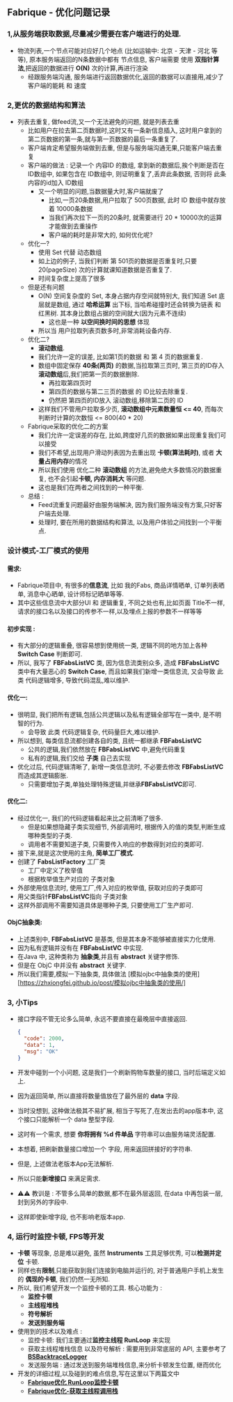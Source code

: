 ## Fabrique - 优化问题记录



### 1,从服务端获取数据,尽量减少需要在客户端进行的处理.

- 物流列表,一个节点可能对应好几个地点 (比如运输中: 北京 - 天津 - 河北 等等), 原本服务端返回的N条数据中都有 节点信息, 客户端需要 使用 **双指针算法**,把返回的数据进行 **O(N)** 次的计算,再进行渲染
  - 经跟服务端沟通, 服务端进行返回数据优化,返回的数据可以直接用,减少了客户端的能耗 和 速度 



### 2,更优的数据结构和算法

- 列表去重复, 做feed流,又一个无法避免的问题, 就是列表去重
  - 比如用户在拉去第二页数据时,这时又有一条新信息插入, 这时用户拿到的第二页数据的第一条,就与第一页数据的最后一条重复了.
  - 客户端肯定希望服务端做到去重, 但是与服务端沟通无果,只能客户端去重复
  - 客户端的做法 : 记录一个 内容ID 的数组, 拿到新的数据后,挨个判断是否在 ID数组中, 如果包含在 ID数组中, 则证明重复了,丢弃此条数据, 否则将 此条内容的id加入 ID数组
    - 又一个明显的问题,当数据量大时,客户端就废了
      - 比如,一页20条数据,用户拉取了 500页数据, 此时 ID 数组中就存放着 10000条数据
      - 当我们再次拉下一页的20条时, 就需要进行 20 * 10000次的运算才能做到去重操作
      - 客户端的耗时是非常大的, 如何优化呢?
  - 优化一?
    - 使用 Set 代替 动态数组
    - 如上边的例子, 当我们判断 第 501页的数据是否重复时,只要 20(pageSize) 次的计算就课知道数据是否重复了.
    - 时间复杂度上提高了很多
  - 但是还有问题
    - O(N) 空间复杂度的 Set, 本身占据内存空间就特别大, 我们知道 Set 底层就是数组, 通过 **哈希运算** 出下标, 当哈希碰撞时还会转换为链表 和 红黑树. 其本身比数组占据的空间就大(因为元素不连续)
      - 这也是一种 **以空间换时间的思想** 体现
    - 所以当 用户拉取列表页数多时,非常消耗设备内存.
  - 优化二?
    - **滚动数组**.
    - 我们允许一定的误差, 比如第1页的数据 和 第 4 页的数据重复.
    - 数组中固定保存 **40条(两页)** 的数据,当拉取第三页时, 第三页的ID存入**滚动数组**后,我们把第一页的数据删除.
      - 再拉取第四页时
      - 第四页的数据与第二三页的数据 的 ID比较去除重复.
      - 仍然把 第四页的ID放入 滚动数组,移除第二页的 ID
    - 这样我们不管用户拉取多少页, **滚动数组中元素数量恒 <= 40**,  而每次判断时计算的次数恒 <= 800(40 * 20)
  - Fabrique采取的优化二的方案
    - 我们允许一定误差的存在, 比如,跨度好几页的数据如果出现重复我们可以接受
    - 我们不希望,出现用户滑动列表因为去重出现 **卡顿(算法耗时)**, 或者 **大量占用内存**的情况
    - 所以我们使用 优化二种 **滚动数组** 的方法,避免绝大多数情况的数据重复, 也不会引起**卡顿, 内存消耗大** 等问题.
    - 这也是我们在两者之间找到的一种平衡.
  - 总结 : 
    - Feed流重复问题最好由服务端解决, 因为我们服务端没有方案,只好客户端去处理.
    - 处理时, 要在所用的数据结构和算法, 以及用户体验之间找到一个平衡点.



### 设计模式-工厂模式的使用

#### 需求: 

- Fabrique项目中, 有很多的**信息流**, 比如 我的Fabs, 商品详情晒单, 订单列表晒单, 消息中心晒单, 设计师标记晒单等等.
- 其中这些信息流中大部分UI 和 逻辑重复, 不同之处也有,比如页面 Title不一样, 请求的接口名以及接口的传参不一样,以及埋点上报的参数不一样等等



#### 初步实现 : 

- 有大部分的逻辑重叠, 很容易想到使用统一类, 逻辑不同的地方加上各种 **Switch Case** 判断即可. 
- 所以,  我写了 **FBFabsListVC** 类, 因为信息流类别众多, 造成 **FBFabsListVC** 类中有大量恶心的 **Switch Case**, 而且如果我们新增一类信息流, 又会导致 此类 代码逻辑增多, 导致代码混乱,难以维护.



#### 优化一:

- 很明显, 我们把所有逻辑,包括公共逻辑以及私有逻辑全部写在一类中, 是不明智的行为. 
  - 会导致 此类 代码逻辑复杂, 代码量巨大,难以维护.
- 所以想到, 每类信息流都创建各自的类, 且统一都继承  **FBFabsListVC**
  - 公共的逻辑,我们依然放在 **FBFabsListVC** 中,避免代码重复
  - 私有的逻辑,我们交给 **子类** 自己去实现
- 优化过后, 代码逻辑清晰了, 新增一类信息流时, 不必要去修改 **FBFabsListVC** 而造成其逻辑膨胀.
  - 只需要增加子类,单独处理特殊逻辑,并继承**FBFabsListVC**即可.



#### 优化二:

- 经过优化一, 我们的代码逻辑看起来比之前清晰了很多.
  - 但是如果想隐藏子类实现细节, 外部调用时, 根据传入的值的类型,判断生成哪种类型的子类. 
  - 调用者不需要知道子类, 只需要传入响应的参数得到对应的类即可.
- 接下来,就是这次使用的主角, **简单工厂模式**.
- 创建了 **FabsListFactory** 工厂类
  - 工厂中定义了枚举值
  - 根据枚举值生产对应的 子类对象
- 外部使用信息流时,  使用工厂,传入对应的枚举值, 获取对应的子类即可
- 用父类指针**FBFabsListVC**指向 子类对象
- 这样外部调用不需要知道具体是哪种子类, 只要使用工厂生产即可.



#### ObjC抽象类:

- 上述类别中, **FBFabsListVC** 是基类, 但是其本身不能够被直接实力化使用.
- 因为私有逻辑并没有在 **FBFabsListVC** 中实现.
- 在Java 中, 这种类称为 **抽象类**,并且有 **abstract** 关键字修饰.
- 但是在 ObjC 中并没有 **abstract** 关键字.
- 所以我们需要,模拟一下抽象类, 具体做法 [模拟ojbc中抽象类的使用][https://zhxiongfei.github.io/post/模拟ojbc中抽象类的使用/]





### 3, 小Tips

- 接口字段不管无论多么简单, 永远不要直接在最晚层中直接返回.

  ```json
  {
  	"code": 2000,
  	"data": 1,
  	"msg": "OK"
  }
  ```

- 开发中碰到一个小问题,  这是我们一个刷新购物车数量的接口, 当时后端定义如上. 

- 因为返回简单, 所以直接将数量值放在了最外层的 **data** 字段.

- 当时没想到, 这种做法极其不易扩展, 相当于写死了,在发出去的app版本中, 这个接口只能解析一个 data 整型字段. 

- 这时有一个需求, 想要 **你将拥有 %d 件单品** 字符串可以由服务端灵活配置.

- 本想着, 把刷新数量接口增加一个 字段, 用来返回拼接好的字符串.

- 但是, 上述做法老版本App无法解析.

- 所以只能**新增接口** 来满足需求.

- ⚠️⚠️ 教训是 : 不管多么简单的数据,都不在最外层返回, 在data 中再包装一层, 封到另外的字段中. 

- 这样即使新增字段, 也不影响老版本app.





### 4, 运行时监控卡顿, FPS等开发

- **卡顿** 等现象,  总是难以避免, 虽然 **Instruments** 工具足够优秀, 可以**检测并定位** 卡顿.
- 同样也有**限制**,只能获取到我们连接到电脑并运行的, 对于普通用户手机上发生的 **偶现的卡顿**, 我们仍然一无所知.
- 所以, 我们希望开发一个监控卡顿的工具. 核心功能为 : 
  - **监控卡顿**
  - **主线程堆栈**
  - **符号解析**
  - **发送到服务端** 
- 使用到的技术以及难点 : 
  - 监控卡顿:  我们主要通过**监控主线程 RunLoop** 来实现
  - 获取主线程堆栈信息 以及符号解析 : 需要用到非常底层的 API, 主要参考了 **[BSBacktraceLogger](https://github.com/bestswifter/BSBacktraceLogger)**
  - 发送服务端 : 通过发送到服务端堆栈信息,来分析卡顿发生位置, 继而优化
- 开发的详细过程,以及碰到的难点信息,写在这里以下两篇文中
  -  **[Fabrique优化 RunLoop监控卡顿]()**
  - **[Fabrique优化-获取主线程调用栈]()**

